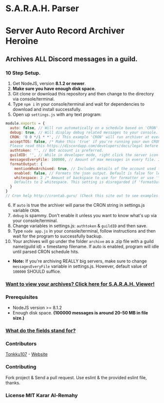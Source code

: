 # S.A.R.A.H. Parser
# Server Auto Record Archiver Heroine
## Archives ALL Discord messages in a guild.

### 10 Step Setup.
  1. Get NodeJS, version **8.1.2 or newer**.
  2. **Make sure you have enough disk space.**
  3. Git clone or download this repository and then change to the directory via console/terminal.
  4. Type `npm i` in your console/terminal and wait for dependencies to download and install successfully.
  5. Open up `settings.js` with any text program:
```js
module.exports = {
  auto: false, // Will run automatically on a schedule based on 'CRON'.
  debug: true, // Will display debug related messages to your console. (Really spammy.)
  CRON: '0 0 */1 * *', // This example 'CRON' will run archiver at every midnight (00:00).
  acceptTOS: false, /* Make this 'true' if you're running your own CRON system script.
  Please read this https://discordapp.com/developers/docs/legal before enabling. */
  authtoken: '', // Bot account is preferred.
  guildID: '', // While in developer mode, right click the server icon and click 'Copy ID'.
  messagesEveryFile: 100000, // Amount of max messages in every file. In effect limiting every file size at around 20-50 MB.
  formatOutput: {
    mentionWhoArchived: true, // Includes details of the account used for the archive.
    enabled: false, // Formats the json output. Default is false for lower file size.
    whitespace: 2 /* Amount of backspace to use for formatter or use '\t' for tabs
    Defaults to 2 whitespace. This setting is disregarded if 'formatOutput.enabled' is 'false'. */
  }
}
// Cron help http://crontab.guru/ (Check this site out to see examples on CRON scheduling)
```
  6. If `auto` is true the archiver will parse the CRON string in settings.js variable `CRON`.
  7. `debug` is spammy. Don't enable it unless you want to know what's up via your console/terminal.
  8. Change variables in settings.js: `authtoken` & `guildID` and then save.
  9. Type `node app.js` in your console/terminal, follow instructions and then wait for the program to successfully backup.
  10. Your archives will go under the folder `archive` as a .zip file with a guild name(guild id) + timestamp filename. If auto is enabled, program will idle until parsed CRON schedule hits.
 * **Note:** If you're archiving REALLY big servers, make sure to change `messagesEveryFile` variable in settings.js. However, default value of `100000` SHOULD suffice.

### [Want to view your archives? Click here for S.A.R.A.H. Viewer!](https://github.com/kararty/sarah-viewer)

### Prerequisites
 * NodeJS version >= 8.1.2
 * Enough disk space. **(100000 messages is around 20-50 MB in file size.)**

### [What do the fields stand for?](/fields.md)

### Contributors
[Tonkku107](https://github.com/tonkku107/) - [Website](https://tonkku.me/)

### Contributing
Fork project & Send a pull request. Use eslint & the provided eslint file, thanks.

### License MIT Karar Al-Remahy